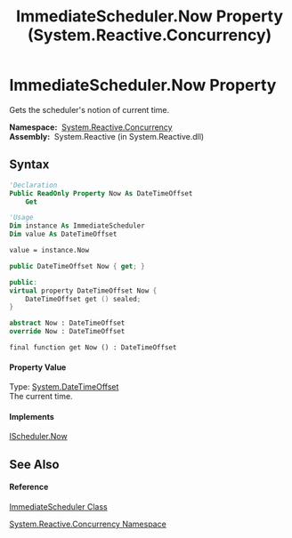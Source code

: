 ﻿---
title: ImmediateScheduler.Now Property  (System.Reactive.Concurrency)
TOCTitle: Now Property
ms:assetid: P:System.Reactive.Concurrency.ImmediateScheduler.Now
ms:mtpsurl: https://msdn.microsoft.com/en-us/library/system.reactive.concurrency.immediatescheduler.now(v=VS.103)
ms:contentKeyID: 36069588
ms.date: 06/28/2011
mtps_version: v=VS.103
f1_keywords:
- System.Reactive.Concurrency.ImmediateScheduler.get_Now
- System.Reactive.Concurrency.ImmediateScheduler.Now
dev_langs:
- CSharp
- JScript
- VB
- FSharp
- c++
---

# ImmediateScheduler.Now Property

Gets the scheduler's notion of current time.

**Namespace:**  [System.Reactive.Concurrency](hh229042\(v=vs.103\).md)  
**Assembly:**  System.Reactive (in System.Reactive.dll)

## Syntax

``` vb
'Declaration
Public ReadOnly Property Now As DateTimeOffset
    Get
```

``` vb
'Usage
Dim instance As ImmediateScheduler
Dim value As DateTimeOffset

value = instance.Now
```

``` csharp
public DateTimeOffset Now { get; }
```

``` c++
public:
virtual property DateTimeOffset Now {
    DateTimeOffset get () sealed;
}
```

``` fsharp
abstract Now : DateTimeOffset
override Now : DateTimeOffset
```

``` jscript
final function get Now () : DateTimeOffset
```

#### Property Value

Type: [System.DateTimeOffset](https://msdn.microsoft.com/en-us/library/Bb341783)  
The current time.  

#### Implements

[IScheduler.Now](hh229726\(v=vs.103\).md)  

## See Also

#### Reference

[ImmediateScheduler Class](hh229588\(v=vs.103\).md)

[System.Reactive.Concurrency Namespace](hh229042\(v=vs.103\).md)

